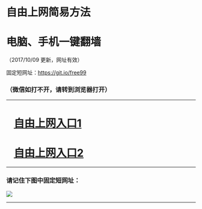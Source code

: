 ﻿# 自由上网简易方法

# 电脑、手机一键翻墙

（2017/10/09 更新，网址有效）

固定短网址：https://git.io/free99

### （微信如打不开，请转到浏览器打开）


***





# &nbsp;&nbsp; <a href="http://ft838011943.fwq-tz-1001.info/fwqtz01.html?t=10090012545 " target="_blank">自由上网入口1</a>
# &nbsp;&nbsp; <a href="http://ft224138002.fwq-tz-1002.info/fwqtz02.html?t=100900121612 " target="_blank">自由上网入口2</a>
***

### 请记住下图中固定短网址：

<img src="https://s3-us-west-2.amazonaws.com/fwq-1001/yjfq-20170905okok.png" /> 


***

